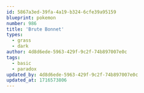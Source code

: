 ```yaml
---
id: 5867a3ed-39fa-4a19-b324-6cfe39a95159
blueprint: pokemon
number: 986
title: 'Brute Bonnet'
types:
  - grass
  - dark
author: 4d8d6ede-5963-429f-9c2f-74b897007e0c
tags:
  - basic
  - paradox
updated_by: 4d8d6ede-5963-429f-9c2f-74b897007e0c
updated_at: 1716573806
---
```

